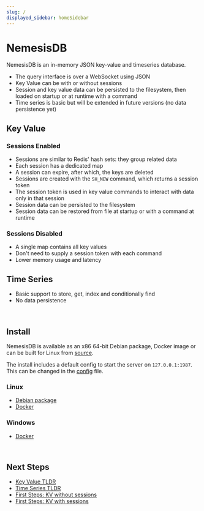 ```yaml
---
slug: /
displayed_sidebar: homeSidebar
---
```


# NemesisDB

NemesisDB is an in-memory JSON key-value and timeseries database.

- The query interface is over a WebSocket using JSON
- Key Value can be with or without sessions
- Session and key value data can be persisted to the filesystem, then loaded on startup or at runtime with a command
- Time series is basic but will be extended in future versions (no data persistence yet)
  
## Key Value

### Sessions Enabled
  - Sessions are similar to Redis' hash sets: they group related data
  - Each session has a dedicated map
  - A session can expire, after which, the keys are deleted
  - Sessions are created with the `SH_NEW` command, which returns a session token
  - The session token is used in key value commands to interact with data only in that session
  - Session data can be persisted to the filesystem
  - Session data can be restored from file at startup or with a command at runtime

### Sessions Disabled
  - A single map contains all key values  
  - Don't need to supply a session token with each command
  - Lower memory usage and latency

## Time Series
  - Basic support to store, get, index and conditionally find
  - No data persistence

<br/>

## Install

NemesisDB is available as an x86 64-bit Debian package, Docker image or can be built for Linux from [source](https://github.com/nemesisdb/nemesisdb).

The install includes a default config to start the server on `127.0.0.1:1987`. This can be changed in the [config](./home/config) file. 

### Linux
- [Debian package](./home/install/package)
- [Docker](./home/install/docker/linux)

### Windows
- [Docker](./home/install/docker/windows)


<br/>

## Next Steps

- [Key Value TLDR](./home/tldr-kv)
- [Time Series TLDR](./home/tldr-ts)
- [First Steps: KV without sessions](./tutorials/first-steps-kv/setup)
- [First Steps: KV with sessions](./tutorials/first-steps/setup)

